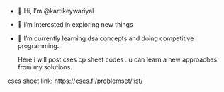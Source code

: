 - 👋 Hi, I’m @kartikeywariyal
- 👀 I’m interested in exploring new things 
- 🌱 I’m currently learning dsa concepts and doing competitive programming.


  Here i will post cses cp sheet codes . u can learn a new approaches from my solutions.

cses sheet link:  https://cses.fi/problemset/list/

